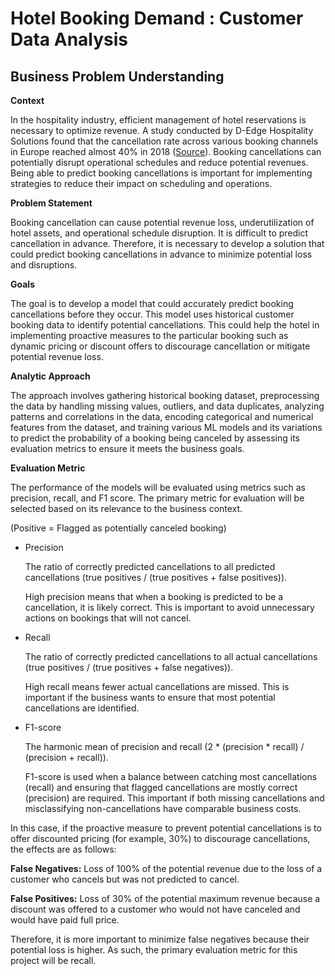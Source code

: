 # Hotel Booking Demand : Customer Data Analysis

## Business Problem Understanding
**Context**

In the hospitality industry, efficient management of hotel reservations is necessary to optimize revenue. 
A study conducted by D-Edge Hospitality Solutions found that the cancellation rate across various booking channels in Europe reached almost 40% in 2018 ([Source](https://www.d-edge.com/how-online-hotel-distribution-is-changing-in-europe/)). 
Booking cancellations can potentially disrupt operational schedules and reduce potential revenues. 
Being able to predict booking cancellations is important for implementing strategies to reduce their impact on scheduling and operations.

**Problem Statement**

Booking cancellation can cause potential revenue loss, underutilization of hotel assets, and operational schedule disruption. It is difficult to predict cancellation in advance. Therefore, it is necessary to develop a solution that could predict booking cancellations in advance to minimize potential loss and disruptions.

**Goals**

The goal is to develop a model that could accurately predict booking cancellations before they occur. This model uses historical customer booking data to identify potential cancellations. This could help the hotel in implementing proactive measures to the particular booking such as dynamic pricing or discount offers to discourage cancellation or mitigate potential revenue loss.

**Analytic Approach**

The approach involves gathering historical booking dataset, preprocessing the data by handling missing values, outliers, and data duplicates, analyzing patterns and correlations in the data, encoding categorical and numerical features from the dataset, and training various ML models and its variations to predict the probability of a booking being canceled by assessing its evaluation metrics to ensure it meets the business goals.

**Evaluation Metric**

The performance of the models will be evaluated using metrics such as precision, recall, and F1 score. The primary metric for evaluation will be selected based on its relevance to the business context.

(Positive = Flagged as potentially canceled booking)

* Precision

  The ratio of correctly predicted cancellations to all predicted cancellations (true positives / (true positives + false positives)).

  High precision means that when a booking is predicted to be a cancellation, it is likely correct. This is important to avoid unnecessary actions on bookings that will not cancel.

* Recall

  The ratio of correctly predicted cancellations to all actual cancellations (true positives / (true positives + false negatives)).

  High recall means fewer actual cancellations are missed. This is important if the business wants to ensure that most potential cancellations are identified.

* F1-score

  The harmonic mean of precision and recall (2 * (precision * recall) / (precision + recall)).

  F1-score is used when a balance between catching most cancellations (recall) and ensuring that flagged cancellations are mostly correct (precision) are required. This important if both missing cancellations and misclassifying non-cancellations have comparable business costs.


In this case, if the proactive measure to prevent potential cancellations is to offer discounted pricing (for example, 30%) to discourage cancellations, the effects are as follows:

  **False Negatives:** Loss of 100% of the potential revenue due to the loss of a customer who cancels but was not predicted to cancel.

  **False Positives:** Loss of 30% of the potential maximum revenue because a discount was offered to a customer who would not have canceled and would have paid full price.

Therefore, it is more important to minimize false negatives because their potential loss is higher. As such, the primary evaluation metric for this project will be recall.
